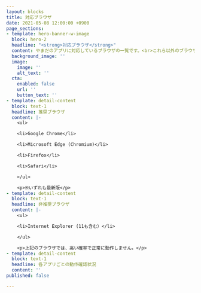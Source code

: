 ```yaml
---
layout: blocks
title: 対応ブラウザ
date: 2021-05-08 12:00:00 +0900
page_sections:
- template: hero-banner-w-image
  block: hero-2
  headline: "<strong>対応ブラウザ</strong>"
  content: やまだのアプリに対応しているブラウザの一覧です。<br>これら以外のブラウザでは、正常に動作しない恐れがあります。
  background_image: ''
  image:
    image: ''
    alt_text: ''
  cta:
    enabled: false
    url: ''
    button_text: ''
- template: detail-content
  block: text-1
  headline: 推奨ブラウザ
  content: |-
    <ul>

    <li>Google Chrome</li>

    <li>Microsoft Edge (Chromium)</li>

    <li>Firefox</li>

    <li>Safari</li>

    </ul>

    <p>※いずれも最新版</p>
- template: detail-content
  block: text-1
  headline: 非推奨ブラウザ
  content: |-
    <ul>

    <li>Internet Explorer (11も含む）</li>

    </ul>

    <p>上記のブラウザでは、高い確率で正常に動作しません。</p>
- template: detail-content
  block: text-1
  headline: 各アプリごとの動作確認状況
  content: ''
published: false

---
```

